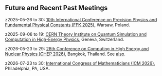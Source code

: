 <head>
  <link rel="stylesheet" href="assets/style.css">
</head>

## Future and Recent Past Meetings

z2025-05-26 to 30: [10th International Conference on Precision Physics and Fundamental Physical Constants (FFK 2025)](https://ffk2025.candela.org.pl), Warsaw, Poland.

z2025-09-08 to 19: [CERN Theory Institute on Quantum Simulation and Computation in High-Energy Physics](https://indico.cern.ch/event/1488240/), Geneva, Switzerland.

z2026-05-23 to 29: [28th Conference on Computing in High Energy and Nuclear Physics (CHEP 2026)](https://chep2026.phys.sc.chula.ac.th), Bangkok, Thailand. See [also](https://indico.cern.ch/event/1471803/).

z2026-07-23 to 30: [International Congress of Mathematicians (ICM 2026)](https://icm2026.org), Philadelphia, PA, USA.

